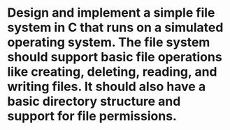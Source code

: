 # Design and implement a simple file system in C that runs on a simulated operating system. The file system should support basic file operations like creating, deleting, reading, and writing files. It should also have a basic directory structure and support for file permissions.